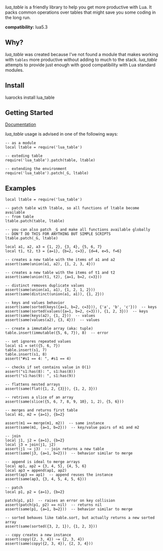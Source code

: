*lua_table* is a friendly library to help you get more productive with Lua. It packs
common operations over tables that might save you some coding in the long run.

**compatibility:** lua5.3

## Why?

*lua_table* was created because I've not found a module that makes working
with `tables` more productive without adding to much to the stack. *lua_table*
attempts to provide just enough with good compatibility with Lua standard modules.

## Install

luarocks install lua_table

## Getting Started

[Documentation](https://italomaia.github.io/lua_table/)

*lua_table* usage is advised in one of the following ways:

```
-- as a module
local ltable = require('lua_table')

-- exteding table
require('lua_table').patch(table, ltable)

-- extending the environment
require('lua_table').patch(_G, ltable)
```

## Examples

```
local ltable = require('lua_table')

-- patch table with ltable, so all functions of ltable become available
-- from table
ltable.patch(table, ltable)

-- you can also patch _G and make all functions available globally
-- DON'T DO THIS FOR ANYTHING BUT SIMPLE SCRIPTS
ltable.patch(_G, ltable)

local a1, a2, a3 = {1, 2}, {3, 4}, {5, 6, 7}
local t1, t2, t3 = {a=1}, {b=2, c=3}, {d=4, e=5, f=6}

-- creates a new table with the items of a1 and a2
assert(same(union(a1, a2), {1, 2, 3, 4}))

-- creates a new table with the items of t1 and t2
assert(same(union(t1, t2), {a=1, b=2, c=3}))

-- distinct removes duplicate values
assert(same(union(a1, a1), {1, 2, 1, 2}))
assert(same(distinct(union(a1, a1)), {1, 2}))

-- keys and values behavior
assert(same(sorted(keys({a=1, b=2, c=3})), {'a', 'b', 'c'}))  -- keys
assert(same(sorted(values({a=1, b=2, c=3})), {1, 2, 3}))  -- keys
assert(same(keys(a2), {1, 2}))  -- values
assert(same(values(a2), {3, 4}))  -- values

-- create a immutable array (aka: tuple)
table.insert(immutable({5, 6, 7}), 8)  -- error

-- set ignores repeated values
local s1 = set({5, 6, 7})
table.insert(s1, 7)
table.insert(s1, 8)
assert("#s1 == 4: ", #s1 == 4)

-- checks if set contains value in O(1)
assert("s1:has(8): ", s1:has(8))
assert("s1:has(9): ", s1:has(9))

-- flattens nested arrays
assert(same(flat({1, 2, {3}}), {1, 2, 3}))

-- retrives a slice of an array
assert(same(slice({5, 6, 7, 8, 9, 10}, 1, 2), {5, 6}))

-- merges and returns first table
local m1, m2 = {a=1}, {b=2}

assert(m1 == merge(m1, m2))  -- same instance
assert(same(m1, {a=1, b=2}))  -- key/value pairs of m1 and m2

-- join
local j1, j2 = {a=1}, {b=2}
local j3 = join(j1, j2)
assert(j1 ~= j3)  -- join returns a new table
assert(same(j3, {a=1, b=2}))  -- behavior similar to merge

-- append is ideal to merge arrays
local ap1, ap2 = {3, 4, 5}, {4, 5, 6}
local ap3 = append(ap1, ap2)
assert(ap3 == ap1)  -- append reuses the instance
assert(same(ap3, {3, 4, 5, 4, 5, 6}))

-- patch
local p1, p2 = {a=1}, {b=2}

patch(p1, p1)  -- raises an error on key collision
assert(patch(p1, p2) == nil)  -- returns nil
assert(same(p1, {a=1, b=2}))  -- behavior similar to merge

-- sorted behaves like table.sort, but actually returns a new sorted array
assert(same(sorted({3, 2, 1}), {1, 2, 3}))

-- copy creates a new instance
assert(copy({2, 3, 4}) ~= {2, 3, 4})
assert(same(copy({2, 3, 4}), {2, 3, 4}))
```
